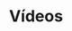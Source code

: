 ---
title: Vídeos
layout: collection
permalink: /youtube/
entries_layout: grid
classes: wide

header:
  overlay_color: "#5e616c"
  overlay_image: /assets/images/cabecera.gif
---